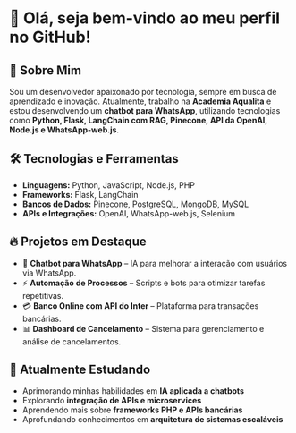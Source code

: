 # 👋 Olá, seja bem-vindo ao meu perfil no GitHub!

## 🚀 Sobre Mim
Sou um desenvolvedor apaixonado por tecnologia, sempre em busca de aprendizado e inovação. Atualmente, trabalho na **Academia Aqualita** e estou desenvolvendo um **chatbot para WhatsApp**, utilizando tecnologias como **Python, Flask, LangChain com RAG, Pinecone, API da OpenAI, Node.js e WhatsApp-web.js**.

## 🛠️ Tecnologias e Ferramentas

- **Linguagens:** Python, JavaScript, Node.js, PHP
- **Frameworks:** Flask, LangChain
- **Bancos de Dados:** Pinecone, PostgreSQL, MongoDB, MySQL
- **APIs e Integrações:** OpenAI, WhatsApp-web.js, Selenium

## 🔥 Projetos em Destaque
- 🤖 **Chatbot para WhatsApp** – IA para melhorar a interação com usuários via WhatsApp.
- ⚡ **Automação de Processos** – Scripts e bots para otimizar tarefas repetitivas.
- 💳 **Banco Online com API do Inter** – Plataforma para transações bancárias.
- 📊 **Dashboard de Cancelamento** – Sistema para gerenciamento e análise de cancelamentos.

## 🎯 Atualmente Estudando
- Aprimorando minhas habilidades em **IA aplicada a chatbots**
- Explorando **integração de APIs e microservices**
- Aprendendo mais sobre **frameworks PHP e APIs bancárias**
- Aprofundando conhecimentos em **arquitetura de sistemas escaláveis**

<!--
## 💌 Contato
- 🌎 [LinkedIn](https://www.linkedin.com/in/seu-perfil/)
- ✉️ Email: seuemail@example.com

Sempre aberto a novas oportunidades e colaborações! 🚀
-->

<!--
**roger-f13/roger-f13** is a ✨ _special_ ✨ repository because its `README.md` (this file) appears on your GitHub profile.

Here are some ideas to get you started:

- 🌟 I’m currently working on ...
- 🌱 I’m currently learning ...
- 👯️ I’m looking to collaborate on ...
- 🤔 I’m looking for help with ...
- 💬 Ask me about ...
- 💋 How to reach me: ...
- ☺️ Pronouns: ...
- ⚡ Fun fact: ...
-->
